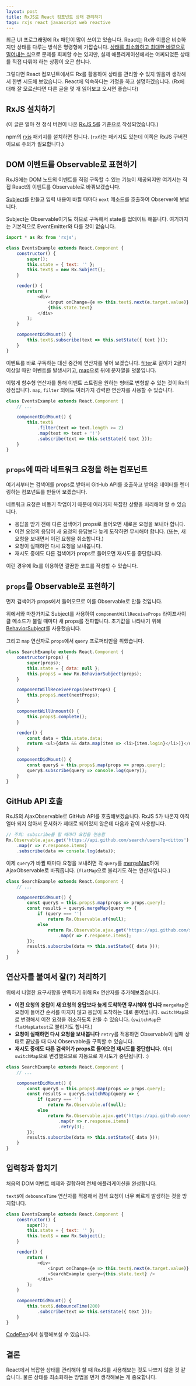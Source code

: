 ```yaml
---
layout: post
title: RxJS로 React 컴포넌트 상태 관리하기
tags: rxjs react javascript web reactive
---
```


최근 UI 프로그래밍에 Rx 패턴이 많이 쓰이고 있습니다. React는 Rx와 이름은 비슷하지만 상태를 다루는 방식은 명령형에 가깝습니다. [상태를 최소화하고 최대한 바깥으로 밀어내는 식](https://facebook.github.io/react/docs/lifting-state-up.html)으로 문제를 회피할 수는 있지만, 실제 애플리케이션에서는 어찌되었든 상태를 직접 다뤄야 하는 상황이 오곤 합니다.

그렇다면 React 컴포넌트에서도 Rx를 활용하여 상태를 관리할 수 있지 않을까 생각해서 한번 시도해 보았습니다. React에 익숙하다는 가정을 하고 설명하겠습니다. (Rx에 대해 잘 모르신다면 다른 글을 몇 개 읽어보고 오시면 좋습니다)

## RxJS 설치하기

(이 글은 얼마 전 정식 버전이 나온 [RxJS 5](http://reactivex.io/rxjs/)를 기준으로 작성되었습니다.)

npm의 [rxjs](https://www.npmjs.com/package/rxjs) 패키지를 설치하면 됩니다. (`rx`라는 패키지도 있는데 이쪽은 RxJS 구버전이므로 주의가 필요합니다.)

## DOM 이벤트를 Observable로 표현하기

RxJS에는 DOM 노드의 이벤트를 직접 구독할 수 있는 기능이 제공되지만 여기서는 직접 React의 이벤트를 Observable로 바꿔보겠습니다.

[Subject](http://reactivex.io/rxjs/class/es6/Subject.js~Subject.html)를 만들고 입력 내용이 바뀔 때마다 `next` 메소드를 호출하여 Observer에 보냅니다.

Subject는 Observable이기도 하므로 구독해서 state를 업데이트 해봅니다. 여기까지는 기본적으로 EventEmitter와 다를 것이 없습니다.

```js
import * as Rx from 'rxjs';

class EventsExample extends React.Component {
    constructor() {
        super();
        this.state = { text: '' };
        this.text$ = new Rx.Subject();
    }

    render() {
        return (
            <div>
                <input onChange={e => this.text$.next(e.target.value)} />
                {this.state.text}
            </div>
        );
    }

    componentDidMount() {
        this.text$.subscribe(text => this.setState({ text }));
    }
}
```

이벤트를 바로 구독하는 대신 중간에 연산자를 넣어 보겠습니다. [filter](http://reactivex.io/rxjs/class/es6/Observable.js~Observable.html#instance-method-filter)로 길이가 2글자 이상일 때만 이벤트를 발생시키고, [map](http://reactivex.io/rxjs/class/es6/Observable.js~Observable.html#instance-method-map)으로 뒤에 문자열을 덧붙입니다.

이렇게 함수형 연산자를 통해 이벤트 스트림을 원하는 형태로 변형할 수 있는 것이 Rx의 장점입니다. `map`, `filter` 외에도 여러가지 강력한 연산자를 사용할 수 있습니다.

```js
class EventsExample extends React.Component {
    // ...

    componentDidMount() {
        this.text$
            .filter(text => text.length >= 2)
            .map(text => text + '!')
            .subscribe(text => this.setState({ text }));
    }
}
```

## `props`에 따라 네트워크 요청을 하는 컴포넌트

여기서부터는 검색어를 props로 받아서 GitHub API를 호출하고 받아온 데이터를 렌더링하는 컴포넌트를 만들어 보겠습니다.

네트워크 요청은 비동기 작업이기 때문에 여러가지 복잡한 상황을 처리해야 할 수 있습니다.

* 응답을 받기 전에 다른 검색어가 props로 들어오면 새로운 요청을 보내야 합니다.
* 이전 요청의 응답이 새 요청의 응답보다 늦게 도착하면 무시해야 합니다. (또는, 새 요청을 보내면서 이전 요청을 취소합니다.)
* 요청이 실패하면 다시 요청을 보내봅니다.
* 재시도 중에도 다른 검색어가 props로 들어오면 재시도를 중단합니다.

이런 경우에 Rx를 이용하면 깔끔한 코드를 작성할 수 있습니다.

## `props`를 Observable로 표현하기

먼저 검색어가 props에서 들어오므로 이를 Observable로 만들 것입니다.

위에서와 마찬가지로 Subject를 사용하여 `componentWillReceiveProps` 라이프사이클 메소드가 불릴 때마다 새 props를 전파합니다. 초기값을 나타내기 위해 [BehaviorSubject](http://reactivex.io/rxjs/class/es6/BehaviorSubject.js~BehaviorSubject.html)를 사용했습니다.

그리고 `map` 연산자로 `props`에서 `query` 프로퍼티만을 취했습니다.

```js
class SearchExample extends React.Component {
    constructor(props) {
        super(props);
        this.state = { data: null };
        this.props$ = new Rx.BehaviorSubject(props);
    }

    componentWillReceiveProps(nextProps) {
        this.props$.next(nextProps);
    }

    componentWillUnmount() {
        this.props$.complete();
    }

    render() {
        const data = this.state.data;
        return <ul>{data && data.map(item => <li>{item.login}</li>)}</ul>;
    }

    componentDidMount() {
        const query$ = this.props$.map(props => props.query);
        query$.subscribe(query => console.log(query));
    }
}
```

## GitHub API 호출

RxJS의 AjaxObservable로 GitHub API를 호출해보겠습니다. RxJS 5가 나온지 아직 얼마 되지 않아서 문서화가 제대로 되어있지 않은데 다음과 같이 사용합니다.

```js
// 주의: subscribe를 할 때마다 요청을 전송함
Rx.Observable.ajax.get('https://api.github.com/search/users?q=dittos')
    .map(r => r.response.items)
    .subscribe(data => console.log(data));
```

이제 `query`가 바뀔 때마다 요청을 보내려면 각 `query`를 [mergeMap](http://reactivex.io/rxjs/class/es6/Observable.js~Observable.html#instance-method-mergeMap)하여 AjaxObservable로 바꿔줍니다. (`flatMap`으로 불리기도 하는 연산자입니다.)

```js
class SearchExample extends React.Component {
    // ...

    componentDidMount() {
        const query$ = this.props$.map(props => props.query);
        const result$ = query$.mergeMap(query => {
            if (query === '')
                return Rx.Observable.of(null);
            else
                return Rx.Observable.ajax.get('https://api.github.com/search/users?q=' + query)
                    .map(r => r.response.items);
        });
        result$.subscribe(data => this.setState({ data }));
    }
}
```

## 연산자를 붙여서 잘(?) 처리하기

위에서 나열한 요구사항을 만족하기 위해 Rx 연산자를 추가해보겠습니다.

* **이전 요청의 응답이 새 요청의 응답보다 늦게 도착하면 무시해야 합니다**
  `mergeMap`은 요청이 들어간 순서를 따지지 않고 응답이 도착하는 대로 뿜어냅니다. `switchMap`으로 변경해서 이전 요청을 취소하도록 만들 수 있습니다. (`switchMap`은 `flatMapLatest`로 불리기도 합니다.)
* **요청이 실패하면 다시 요청을 보내봅니다**
  `retry`를 적용하면 Observable이 실패 상태로 끝났을 때 다시 Observable을 구독할 수 있습니다.
* **재시도 중에도 다른 검색어가 props로 들어오면 재시도를 중단합니다.**
  이미 `switchMap`으로 변경했으므로 자동으로 재시도가 중단됩니다. :)

```js
class SearchExample extends React.Component {
    // ...

    componentDidMount() {
        const query$ = this.props$.map(props => props.query);
        const result$ = query$.switchMap(query => {
            if (query === '')
                return Rx.Observable.of(null);
            else
                return Rx.Observable.ajax.get('https://api.github.com/search/users?q=' + query)
                    .map(r => r.response.items)
                    .retry(3);
        });
        result$.subscribe(data => this.setState({ data }));
    }
}
```

## 입력창과 합치기

처음의 DOM 이벤트 예제와 결합하여 전체 애플리케이션을 완성합니다.

`text$`에 `debounceTime` 연산자를 적용해서 검색 요청이 너무 빠르게 발생하는 것을 방지합니다.

```js
class EventsExample extends React.Component {
    constructor() {
        super();
        this.state = { text: '' };
        this.text$ = new Rx.Subject();
    }

    render() {
        return (
            <div>
                <input onChange={e => this.text$.next(e.target.value)} />
                <SearchExample query={this.state.text} />
            </div>
        );
    }

    componentDidMount() {
        this.text$.debounceTime(200)
            .subscribe(text => this.setState({ text }));
    }
}
```

[CodePen](http://codepen.io/dittos/pen/QGZewb)에서 실행해보실 수 있습니다.

## 결론

React에서 복잡한 상태를 관리해야 할 때 RxJS를 사용해보는 것도 나쁘지 않을 것 같습니다. 물론 상태를 최소화하는 방법을 먼저 생각해보는 게 중요합니다.

